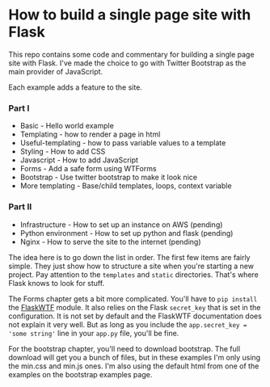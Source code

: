 # How to build a single page site with Flask

This repo contains some code and commentary for building a single page site with Flask. I've made the choice to go with Twitter Bootstrap as the main provider of JavaScript.

Each example adds a feature to the site.

### Part I

* Basic - Hello world example
* Templating - how to render a page in html
* Useful-templating - how to pass variable values to a template
* Styling - How to add CSS
* Javascript - How to add JavaScript
* Forms - Add a safe form using WTForms
* Bootstrap - Use twitter bootstrap to make it look nice
* More templating - Base/child templates, loops, context variable

### Part II

* Infrastructure - How to set up an instance on AWS (pending)
* Python environment - How to set up python and flask (pending)
* Nginx - How to serve the site to the internet (pending)

The idea here is to go down the list in order. The first few items are fairly simple. They just show how to structure a site when you're starting a new project. Pay attention to the `templates` and `static` directories. That's where Flask knows to look for stuff.

The Forms chapter gets a bit more complicated. You'll have to `pip install` the [FlaskWTF][1] module. It also relies on the Flask `secret_key` that is set in the configuration. It is not set by default and the FlaskWTF documentation does not explain it very well. But as long as you include the `app.secret_key = 'some string'` line in your `app.py` file, you'll be fine.

For the bootstrap chapter, you'll need to download bootstrap. The full download will get you a bunch of files, but in these examples I'm only using the min.css and min.js ones. I'm also using the default html from one of the examples on the bootstrap examples page.

[1]: https://flask-wtf.readthedocs.io/en/stable/index.html "FlaskWTF"
